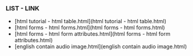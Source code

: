 ### LIST - LINK

* [html tutorial - html table.html](html tutorial - html table.html)
* [html forms - html forms.html](html forms - html forms.html)
* [html forms - html form attributes.html](html forms - html form attributes.html)
* [english contain audio image.html](english contain audio image.html)
